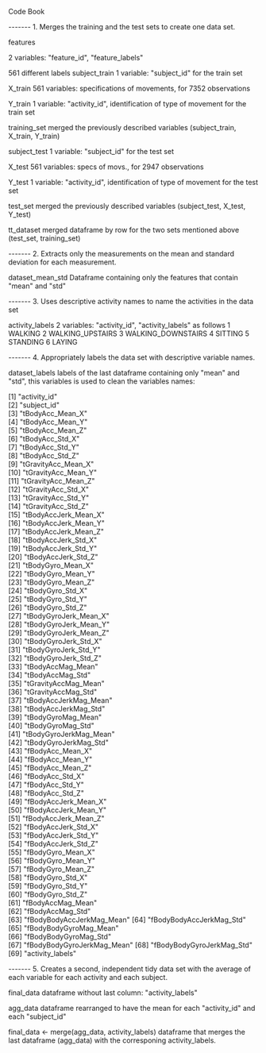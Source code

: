 Code Book

 ------- 1. Merges the training and the test sets to create one data set.

features 

2 variables: "feature_id", "feature_labels"

561 different labels
subject_train
1 variable: "subject_id" for the train set

X_train 
561 variables: specifications of movements, for 7352 observations

Y_train 
1 variable: "activity_id", identification of type of movement for the train set 

training_set 
merged the previously described variables (subject_train, X_train, Y_train)


subject_test 
1 variable: "subject_id" for the test set

X_test 
561 variables: specs of movs., for 2947 observations

Y_test 
1 variable: "activity_id", identification of type of movement for the test set 

test_set 
merged the previously described variables (subject_test, X_test, Y_test)


tt_dataset 
merged dataframe by row for the two sets mentioned above (test_set, training_set)

------- 2. Extracts only the measurements on the mean and standard deviation for each measurement. 


dataset_mean_std 
Dataframe containing only the features that contain "mean" and "std"


------- 3. Uses descriptive activity names to name the activities in the data set


activity_labels 
2 variables: "activity_id", "activity_labels" as follows
    1 WALKING
    2 WALKING_UPSTAIRS
    3 WALKING_DOWNSTAIRS
    4 SITTING
    5 STANDING
    6 LAYING



------- 4. Appropriately labels the data set with descriptive variable names. 

dataset_labels 
labels of the last dataframe containing only "mean" and "std", this variables is used to clean the variables names:

 [1] "activity_id"              
 [2] "subject_id"               
 [3] "tBodyAcc_Mean_X"          
 [4] "tBodyAcc_Mean_Y"          
 [5] "tBodyAcc_Mean_Z"          
 [6] "tBodyAcc_Std_X"           
 [7] "tBodyAcc_Std_Y"           
 [8] "tBodyAcc_Std_Z"           
 [9] "tGravityAcc_Mean_X"       
[10] "tGravityAcc_Mean_Y"       
[11] "tGravityAcc_Mean_Z"       
[12] "tGravityAcc_Std_X"        
[13] "tGravityAcc_Std_Y"        
[14] "tGravityAcc_Std_Z"        
[15] "tBodyAccJerk_Mean_X"      
[16] "tBodyAccJerk_Mean_Y"      
[17] "tBodyAccJerk_Mean_Z"      
[18] "tBodyAccJerk_Std_X"       
[19] "tBodyAccJerk_Std_Y"       
[20] "tBodyAccJerk_Std_Z"       
[21] "tBodyGyro_Mean_X"         
[22] "tBodyGyro_Mean_Y"         
[23] "tBodyGyro_Mean_Z"         
[24] "tBodyGyro_Std_X"          
[25] "tBodyGyro_Std_Y"          
[26] "tBodyGyro_Std_Z"          
[27] "tBodyGyroJerk_Mean_X"     
[28] "tBodyGyroJerk_Mean_Y"     
[29] "tBodyGyroJerk_Mean_Z"     
[30] "tBodyGyroJerk_Std_X"      
[31] "tBodyGyroJerk_Std_Y"      
[32] "tBodyGyroJerk_Std_Z"      
[33] "tBodyAccMag_Mean"         
[34] "tBodyAccMag_Std"          
[35] "tGravityAccMag_Mean"      
[36] "tGravityAccMag_Std"       
[37] "tBodyAccJerkMag_Mean"     
[38] "tBodyAccJerkMag_Std"      
[39] "tBodyGyroMag_Mean"        
[40] "tBodyGyroMag_Std"         
[41] "tBodyGyroJerkMag_Mean"    
[42] "tBodyGyroJerkMag_Std"     
[43] "fBodyAcc_Mean_X"          
[44] "fBodyAcc_Mean_Y"          
[45] "fBodyAcc_Mean_Z"          
[46] "fBodyAcc_Std_X"           
[47] "fBodyAcc_Std_Y"           
[48] "fBodyAcc_Std_Z"           
[49] "fBodyAccJerk_Mean_X"      
[50] "fBodyAccJerk_Mean_Y"      
[51] "fBodyAccJerk_Mean_Z"      
[52] "fBodyAccJerk_Std_X"       
[53] "fBodyAccJerk_Std_Y"       
[54] "fBodyAccJerk_Std_Z"       
[55] "fBodyGyro_Mean_X"         
[56] "fBodyGyro_Mean_Y"         
[57] "fBodyGyro_Mean_Z"         
[58] "fBodyGyro_Std_X"          
[59] "fBodyGyro_Std_Y"          
[60] "fBodyGyro_Std_Z"          
[61] "fBodyAccMag_Mean"         
[62] "fBodyAccMag_Std"          
[63] "fBodyBodyAccJerkMag_Mean" 
[64] "fBodyBodyAccJerkMag_Std"  
[65] "fBodyBodyGyroMag_Mean"    
[66] "fBodyBodyGyroMag_Std"     
[67] "fBodyBodyGyroJerkMag_Mean"
[68] "fBodyBodyGyroJerkMag_Std" 
[69] "activity_labels"  


------- 5. Creates a second, independent tidy data set with the average of each variable for each activity and each subject. 
 

final_data 
dataframe without last column: "activity_labels"

agg_data 
dataframe rearranged to have the mean for each "activity_id" and each "subject_id"

final_data <- merge(agg_data, activity_labels)
dataframe that merges the last dataframe (agg_data) with the corresponing activity_labels.

